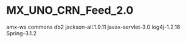 # MX_UNO_CRN_Feed_2.0
amx-ws
commons
db2
jackson-all.1.9.11
javax-servlet-3.0
log4j-1.2.16
Spring-3.1.2
